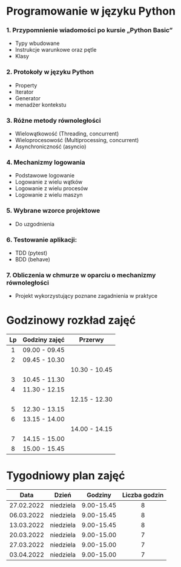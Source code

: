 # Programowanie w języku Python

### 1. Przypomnienie wiadomości po kursie „Python Basic”
- Typy wbudowane
- Instrukcje warunkowe oraz pętle
- Klasy

### 2. Protokoły w języku Python
- Property
- Iterator
- Generator
- menadżer kontekstu

### 3. Różne metody równoległości
- Wielowątkowość (Threading, concurrent)
- Wieloprocesowość (Multiprocessing, concurrent)
- Asynchroniczność (asyncio)

### 4. Mechanizmy logowania
- Podstawowe logowanie
- Logowanie z wielu wątków
- Logowanie z wielu procesów
- Logowanie z wielu maszyn

### 5. Wybrane wzorce projektowe
- Do uzgodnienia

### 6. Testowanie aplikacji:
- TDD (pytest)
- BDD (behave)

### 7. Obliczenia w chmurze w oparciu o mechanizmy równoległości
- Projekt wykorzystujący poznane zagadnienia w praktyce

# Godzinowy rozkład zajęć

| Lp | Godziny zajęć | Przerwy       |
|:--:|:-------------:|:-------------:|
|  1 | 09.00 - 09.45 |               |
|  2 | 09.45 - 10.30 |               |
|    |               | 10.30 - 10.45 |
|  3 | 10.45 - 11.30 |               |
|  4 | 11.30 - 12.15 |               |
|    |               | 12.15 - 12.30 |
|  5 | 12.30 - 13.15 |               |
|  6 | 13.15 - 14.00 |               |
|    |               | 14.00 - 14.15 |
|  7 | 14.15 - 15.00 |               |
|  8 | 15.00 - 15.45 |               |

# Tygodniowy plan zajęć

|    Data    |   Dzień   |   Godziny  | Liczba godzin |
|:----------:|:---------:|:----------:|:-------------:|
| 27.02.2022 | niedziela | 9.00-15.45 |       8       |
| 06.03.2022 | niedziela | 9.00-15.45 |       8       |
| 13.03.2022 | niedziela | 9.00-15.45 |       8       |
| 20.03.2022 | niedziela | 9.00-15.00 |       7       |
| 27.03.2022 | niedziela | 9.00-15.00 |       7       |
| 03.04.2022 | niedziela | 9.00-15.00 |       7       |
